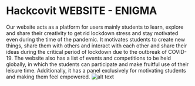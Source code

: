 # Hackcovit WEBSITE - ENIGMA
Our website acts as a platform for users mainly students to learn, explore and share their creativity to get rid lockdown stress and stay motivated even during the time of the pandemic. It motivates students to create new things, share them with others and interact with each other and share their ideas during the critical period of lockdown due to the outbreak of COVID-19. The website also has a list of events and competitions to be held globally, in which the students can participate and make fruitful use of their leisure time. Additionally, it has a panel exclusively for motivating students and making them feel empowered.
![alt text](https://github.com/utkarsha-dev/Hackcovit/new/master/logo2.png?raw=true)
